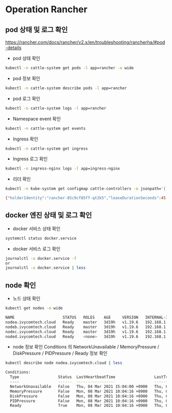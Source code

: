 # Operation Rancher

## pod 상태 및 로그 확인
https://rancher.com/docs/rancher/v2.x/en/troubleshooting/rancherha/#pod-details

- pod 상태 확인
```bash
kubectl -n cattle-system get pods -l app=rancher -o wide
```

- pod 정보 확인
```bash
kubectl -n cattle-system describe pods -l app=rancher
```

- pod 로그 확인
```bash
kubectl -n cattle-system logs -l app=rancher
```

- Namespace event 확인
```bash
kubectl -n cattle-system get events
```

- Ingress 확인
```bash
kubectl -n cattle-system get ingress
```

- Ingress 로그 확인
```bash
kubectl -n ingress-nginx logs -l app=ingress-nginx
```

- 리더 확인
```bash
kubectl -n kube-system get configmap cattle-controllers -o jsonpath='{.metadata.annotations.control-plane\.alpha\.kubernetes\.io/leader}'

{"holderIdentity":"rancher-85c9cf85ff-qt2k5","leaseDurationSeconds":45,"acquireTime":"2021-03-04T06:29:41Z","renewTime":"2021-03-08T00:43:05Z","leaderTransitions":0}
```

## docker 엔진 상태 및 로그 확인
- docker 서비스 상태 확인
```bash
systemctl status docker.service
```

- docker 서비스 로그 확인
```bash
journalctl -u docker.service -f
or
journalctl -u docker.service | less
```

## node 확인
- 노드 상태 확인
```bash
kubectl get nodes -o wide

NAME                     STATUS   ROLES    AGE     VERSION   INTERNAL-IP     EXTERNAL-IP   OS-IMAGE                KERNEL-VERSION                CONTAINER-RUNTIME
nodea.ivycomtech.cloud   Ready    master   3d19h   v1.19.6   192.168.1.161   <none>        CentOS Linux 7 (Core)   3.10.0-1160.15.2.el7.x86_64   docker://20.10.4
nodeb.ivycomtech.cloud   Ready    master   3d19h   v1.19.6   192.168.1.162   <none>        CentOS Linux 7 (Core)   3.10.0-1160.15.2.el7.x86_64   docker://20.10.4
nodec.ivycomtech.cloud   Ready    master   3d19h   v1.19.6   192.168.1.163   <none>        CentOS Linux 7 (Core)   3.10.0-1160.15.2.el7.x86_64   docker://20.10.4
noded.ivycomtech.cloud   Ready    <none>   3d19h   v1.19.6   192.168.1.164   <none>        CentOS Linux 7 (Core)   3.10.0-1160.15.2.el7.x86_64   docker://20.10.4
```

- node 정보 확인
Conditions 의 NetworkUnavailable / MemoryPressure / DiskPressure / PIDPressure / Ready 정보 확인
```bash
kubectl describe node nodea.ivycomtech.cloud | less

Conditions:
  Type                 Status  LastHeartbeatTime                 LastTransitionTime                Reason                       Message
  ----                 ------  -----------------                 ------------------                ------                       -------
  NetworkUnavailable   False   Thu, 04 Mar 2021 15:04:00 +0900   Thu, 04 Mar 2021 15:04:00 +0900   WeaveIsUp                    Weave pod has set this
  MemoryPressure       False   Mon, 08 Mar 2021 10:04:16 +0900   Thu, 04 Mar 2021 14:54:11 +0900   KubeletHasSufficientMemory   kubelet has sufficient memory available
  DiskPressure         False   Mon, 08 Mar 2021 10:04:16 +0900   Thu, 04 Mar 2021 14:54:11 +0900   KubeletHasNoDiskPressure     kubelet has no disk pressure
  PIDPressure          False   Mon, 08 Mar 2021 10:04:16 +0900   Thu, 04 Mar 2021 14:54:11 +0900   KubeletHasSufficientPID      kubelet has sufficient PID available
  Ready                True    Mon, 08 Mar 2021 10:04:16 +0900   Thu, 04 Mar 2021 15:41:57 +0900   KubeletReady                 kubelet is posting ready status
```
